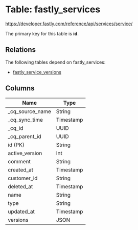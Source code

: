 # Table: fastly_services

https://developer.fastly.com/reference/api/services/service/

The primary key for this table is **id**.

## Relations

The following tables depend on fastly_services:
  - [fastly_service_versions](fastly_service_versions.md)

## Columns

| Name          | Type          |
| ------------- | ------------- |
|_cq_source_name|String|
|_cq_sync_time|Timestamp|
|_cq_id|UUID|
|_cq_parent_id|UUID|
|id (PK)|String|
|active_version|Int|
|comment|String|
|created_at|Timestamp|
|customer_id|String|
|deleted_at|Timestamp|
|name|String|
|type|String|
|updated_at|Timestamp|
|versions|JSON|